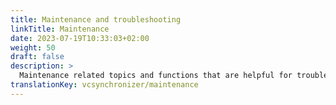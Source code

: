 ```yaml
---
title: Maintenance and troubleshooting
linkTitle: Maintenance
date: 2023-07-19T10:33:03+02:00
weight: 50
draft: false
description: >
  Maintenance related topics and functions that are helpful for troubleshooting.
translationKey: vcsynchronizer/maintenance  
---
```

